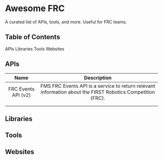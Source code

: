 # Awesome FRC

A curated list of APIs, tools, and more. Useful for FRC teams.

## Table of Contents

APIs
Libraries
Tools
Websites

## APIs

|         Name        |                                                 Description                                                |
|:-------------------:|:----------------------------------------------------------------------------------------------------------:|
| FRC Events API (v2) | FMS FRC Events API is a service to return relevant information about the FIRST Robotics Competition (FRC). |
|                     |                                                                                                            |
|                     |                                                                                                            |

## Libraries

## Tools

## Websites